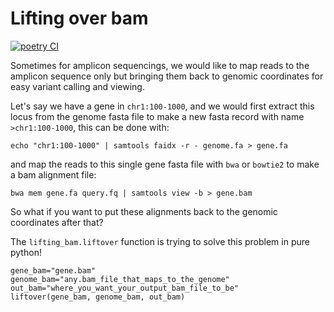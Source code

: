 # Lifting over bam #

[![poetry CI](https://github.com/wckdouglas/liftover_bam/actions/workflows/ci.yml/badge.svg)](https://github.com/wckdouglas/liftover_bam/actions/workflows/ci.yml)

Sometimes for amplicon sequencings, we would like to map reads to the amplicon sequence only but bringing them back to genomic coordinates for easy variant calling and viewing.

Let's say we have a gene in `chr1:100-1000`, and we would first extract this locus from the genome fasta file to make a new fasta record with name `>chr1:100-1000`, this can be done with:
```
echo "chr1:100-1000" | samtools faidx -r - genome.fa > gene.fa 
```
and map the reads to this single gene fasta file with `bwa` or `bowtie2` to make a bam alignment file:
```
bwa mem gene.fa query.fq | samtools view -b > gene.bam
```

So what if you want to put these alignments back to the genomic coordinates after that?

The `lifting_bam.liftover` function is trying to solve this problem in pure python!

```
gene_bam="gene.bam"
genome_bam="any.bam_file_that_maps_to_the_genome"
out_bam="where_you_want_your_output_bam_file_to_be"
liftover(gene_bam, genome_bam, out_bam)
```